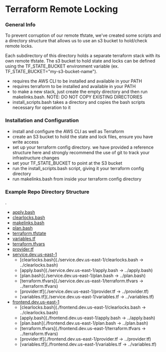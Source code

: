 # Terraform Remote Locking

### General Info

To prevent corruption of our remote tfstate, we've created some scripts and a directory structure that allows us to use an s3 bucket to hold/check remote locks.

Each subdirectory of this directory holds a separate terraform stack with its own remote tfstate. The s3 bucket to hold state and locks can be defined using the TF_STATE_BUCKET environment variable (ex. TF_STATE_BUCKET="my-s3-bucket-name").

* requires the AWS CLI to be installed and available in your PATH
* requires terraform to be installed and available in your PATH
* to make a new stack, just create the empty directory and then run makelinks.bash. NOTE: DO NOT COPY EXISTING DIRECTORIES
* install_scripts.bash takes a directory and copies the bash scripts necessary for operation to it

### Installation and Configuration

* install and configure the AWS CLI as well as Terraform
* create an S3 bucket to hold the state and lock files, ensure you have write access
* set up your terraform config directory. we have provided a reference structure here and strongly recommend the use of git to track your infrastructure changes
* set your TF_STATE_BUCKET to point at the S3 bucket
* run the install_scripts.bash script, giving it your terraform config directory
* run makelinks.bash from inside your terraform config directory

### Example Repo Directory Structure

.
 * [apply.bash](./apply.bash)
 * [clearlocks.bash](./clearlocks.bash)
 * [makelinks.bash](./makelinks.bash)
 * [plan.bash](./plan.bash)
 * [terraform.tfstate](./terraform.tfstate)
 * [variables.tf](./variables.tf)
 * [terraform.tfvars](./terraform.tfvars)
 * [provider.tf](./provider.tf)
 * [service.dev.us-east-1](./service.dev.us-east-1)
   * [clearlocks.bash](./service.dev.us-east-1/clearlocks.bash -> ../clearlocks.bash)
   * [apply.bash](./service.dev.us-east-1/apply.bash -> ../apply.bash)
   * [plan.bash](./service.dev.us-east-1/plan.bash -> ../plan.bash)
   * [terraform.tfvars](./service.dev.us-east-1/terraform.tfvars -> ../terraform.tfvars)
   * [provider.tf](./service.dev.us-east-1/provider.tf -> ../provider.tf)
   * [variables.tf](./service.dev.us-east-1/variables.tf -> ../variables.tf)
 * [frontend.dev.us-east-1](./frontend.dev.us-east-1)
   * [clearlocks.bash](./frontend.dev.us-east-1/clearlocks.bash -> ../clearlocks.bash)
   * [apply.bash](./frontend.dev.us-east-1/apply.bash -> ../apply.bash)
   * [plan.bash](./frontend.dev.us-east-1/plan.bash -> ../plan.bash)
   * [terraform.tfvars](./frontend.dev.us-east-1/terraform.tfvars -> ../terraform.tfvars)
   * [provider.tf](./frontend.dev.us-east-1/provider.tf -> ../provider.tf)
   * [variables.tf](./frontend.dev.us-east-1/variables.tf -> ../variables.tf)
